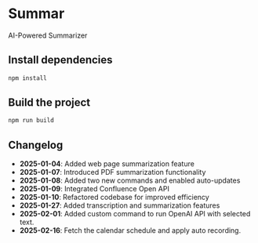 # Summar
AI-Powered Summarizer


## Install dependencies
```bash
npm install
```

## Build the project
```bash
npm run build
```

## Changelog
- **2025-01-04**: Added web page summarization feature
- **2025-01-07**: Introduced PDF summarization functionality
- **2025-01-08**: Added two new commands and enabled auto-updates
- **2025-01-09**: Integrated Confluence Open API
- **2025-01-10**: Refactored codebase for improved efficiency
- **2025-01-27**: Added transcription and summarization features
- **2025-02-01**: Added custom command to run OpenAI API with selected text.
- **2025-02-16**: Fetch the calendar schedule and apply auto recording.
